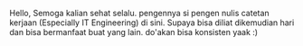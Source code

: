 Hello, Semoga kalian sehat selalu. pengennya si pengen nulis catetan kerjaan (Especially IT Engineering) di sini. Supaya bisa diliat dikemudian hari dan bisa bermanfaat buat yang lain. do'akan bisa konsisten yaak :)
<!-- Hello guys, ini adalah halaman blogku. yang nantinya semua pengalamanku akan aku tulis di sini. yang pasti aku berusaha semaksimal mungkin share ilmu melalui media ini. 

Ooo iya, kenalan dulu dong. Namaku ainun abdullah, temen - temenku biasa manggil aku ainun... asalku dari kota gresik, lebih tepatnya di desa sekargadung, kec dukun, kab gresik. sebuah desa yang jauh dari keramaian, karena desa ini terletak diantara sawah dan belantaran sungai bengawan solo. 

Saat artikel ini di buat. aku sedang menempuh pendidikan D4 Di Politeknik Elektronika Negeri Surabaya(PENS). dan sedang berjuang untuk  meyelesaikan Tugas Akhir ku...  agar dapat lulus di kampus tercinta ini. hehe :(

jadii... tunggu aja yaa. potingan2 artikel ku berikutnya.. see U -->